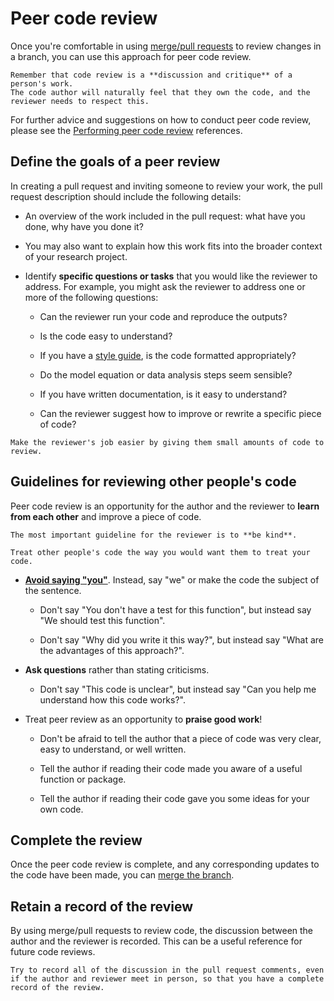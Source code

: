 # Peer code review

Once you're comfortable in using [merge/pull requests](merge-pull-requests.md) to review changes in a branch, you can use this approach for peer code review.

```admonish info
Remember that code review is a **discussion and critique** of a person's work.
The code author will naturally feel that they own the code, and the reviewer needs to respect this.
```

For further advice and suggestions on how to conduct peer code review, please see the [Performing peer code review](../references.md#performing-peer-code-review) references.

## Define the goals of a peer review

In creating a pull request and inviting someone to review your work, the pull request description should include the following details:

- An overview of the work included in the pull request: what have you done, why have you done it?

- You may also want to explain how this work fits into the broader context of your research project.

- Identify **specific questions or tasks** that you would like the reviewer to address.
  For example, you might ask the reviewer to address one or more of the following questions:

  - Can the reviewer run your code and reproduce the outputs?

  - Is the code easy to understand?

  - If you have a [style guide](coding-style-guides.md), is the code formatted appropriately?

  - Do the model equation or data analysis steps seem sensible?

  - If you have written documentation, is it easy to understand?

  - Can the reviewer suggest how to improve or rewrite a specific piece of code?

```admonish tip
Make the reviewer's job easier by giving them small amounts of code to review.
```

## Guidelines for reviewing other people's code

Peer code review is an opportunity for the author and the reviewer to **learn from each other** and improve a piece of code.

```admonish tip
The most important guideline for the reviewer is to **be kind**.

Treat other people's code the way you would want them to treat your code.
```

- [**Avoid saying "you"**](https://www.alexandra-hill.com/2018/06/25/the-art-of-giving-and-receiving-code-reviews/).
  Instead, say "we" or make the code the subject of the sentence.

  - Don't say "You don't have a test for this function", but instead say "We should test this function".

  - Don't say "Why did you write it this way?", but instead say "What are the advantages of this approach?".

- **Ask questions** rather than stating criticisms.

  - Don't say "This code is unclear", but instead say "Can you help me understand how this code works?".

- Treat peer review as an opportunity to **praise good work**!

  - Don't be afraid to tell the author that a piece of code was very clear, easy to understand, or well written.

  - Tell the author if reading their code made you aware of a useful function or package.

  - Tell the author if reading their code gave you some ideas for your own code.

## Complete the review

Once the peer code review is complete, and any corresponding updates to the code have been made, you can [merge the branch](merge-pull-requests.md).

## Retain a record of the review

By using merge/pull requests to review code, the discussion between the author and the reviewer is recorded.
This can be a useful reference for future code reviews.

```admonish tip
Try to record all of the discussion in the pull request comments, even if the author and reviewer meet in person, so that you have a complete record of the review.
```
